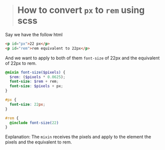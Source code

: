 > # How to convert `px` to `rem` using scss

Say we have the follow html

```html
<p id="px">22 px</p>
<p id="rem">rem equivalent to 22px</p>
```

And we want to apply to both of them `font-size` of 22px and the equivalent of 22px to rem.

```scss
@mixin font-size($pixels) {
  $rem: ($pixels * 0.0625);
  font-size: $rem + rem;
  font-size: $pixels + px;
}

#px {
  font-size: 22px;
}

#rem {
  @include font-size(22)
}
```

 Explanation: The `mixin` receives the pixels and apply to the element the pixels and the equivalent to rem.

 